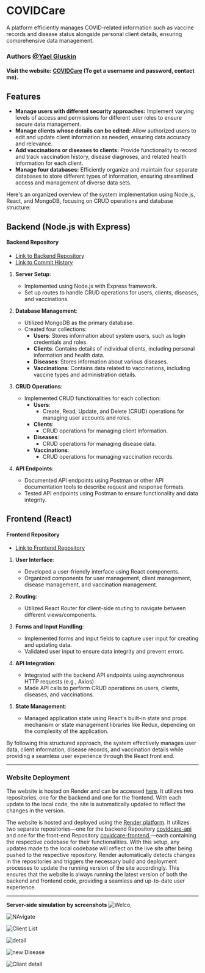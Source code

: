 # COVIDCare

A platform efficiently manages COVID-related information such as vaccine records and disease status alongside personal client details, ensuring comprehensive data management.

### Authors [@Yael Gluskin](https://github.com/YaelGluskin)

#### Visit the website: [COVIDCare](https://covidcare.onrender.com) (To get a username and password, contact me).
  
## Features

- **Manage users with different security approaches:** Implement varying levels of access and permissions for different user roles to ensure secure data management.
- **Manage clients whose details can be edited:** Allow authorized users to edit and update client information as needed, ensuring data accuracy and relevance.
- **Add vaccinations or diseases to clients:** Provide functionality to record and track vaccination history, disease diagnoses, and related health information for each client.
- **Manage four databases:** Efficiently organize and maintain four separate databases to store different types of information, ensuring streamlined access and management of diverse data sets.



Here's an organized overview of the system implementation using Node.js, React, and MongoDB, focusing on CRUD operations and database structure:


## Backend (Node.js with Express)
#### Backend Repository
- [Link to Backend Repository](https://github.com/YaelGluskin/covidcare-api)
- [Link to Commit History](https://github.com/YaelGluskin/COVIDCare/commits/main/ServerSide)

1. **Server Setup**: 
   - Implemented using Node.js with Express framework.
   - Set up routes to handle CRUD operations for users, clients, diseases, and vaccinations.

2. **Database Management**:
   - Utilized MongoDB as the primary database.
   - Created four collections:
     - **Users**: Stores information about system users, such as login credentials and roles.
     - **Clients**: Contains details of individual clients, including personal information and health data.
     - **Diseases**: Stores information about various diseases.
     - **Vaccinations**: Contains data related to vaccinations, including vaccine types and administration details.

3. **CRUD Operations**:
   - Implemented CRUD functionalities for each collection:
     - **Users**: 
       - Create, Read, Update, and Delete (CRUD) operations for managing user accounts and roles.
     - **Clients**: 
       - CRUD operations for managing client information.
     - **Diseases**: 
       - CRUD operations for managing disease data.
     - **Vaccinations**: 
       - CRUD operations for managing vaccination records.

4. **API Endpoints**:
   - Documented API endpoints using Postman or other API documentation tools to describe request and response formats.
   - Tested API endpoints using Postman to ensure functionality and data integrity.


## Frontend (React)
#### Frontend Repository
- [Link to Frontend Repository](https://github.com/YaelGluskin/covidcare-frontend)

1. **User Interface**:
   - Developed a user-friendly interface using React components.
   - Organized components for user management, client management, disease management, and vaccination management.

2. **Routing**:
   - Utilized React Router for client-side routing to navigate between different views/components.

3. **Forms and Input Handling**:
   - Implemented forms and input fields to capture user input for creating and updating data.
   - Validated user input to ensure data integrity and prevent errors.

4. **API Integration**:
   - Integrated with the backend API endpoints using asynchronous HTTP requests (e.g., Axios).
   - Made API calls to perform CRUD operations on users, clients, diseases, and vaccinations.

5. **State Management**:
   - Managed application state using React's built-in state and props mechanism or state management libraries like Redux, depending on the complexity of the application.

By following this structured approach, the system effectively manages user data, client information, disease records, and vaccination details while providing a seamless user experience through the React front end.

---

### Website Deployment

The website is hosted on Render and can be accessed [here](https://your-website-url.com). It utilizes two repositories, one for the backend and one for the frontend. With each update to the local code, the site is automatically updated to reflect the changes in the version.

The website is hosted and deployed using the [Render platform](https://render.com/). It utilizes two separate repositories—one for the backend Repository [covidcare-api ](https://github.com/YaelGluskin/covidcare-api) and one for the front-end Repository [covidcare-frontend ](https://github.com/YaelGluskin/covidcare-frontend)—each containing the respective codebase for their functionalities. With this setup, any updates made to the local codebase will reflect on the live site after being pushed to the respective repository. Render automatically detects changes in the repositories and triggers the necessary build and deployment processes to update the running version of the site accordingly. This ensures that the website is always running the latest version of both the backend and frontend code, providing a seamless and up-to-date user experience.

--- 


**Server-side simulation by screenshots**
![Welco,](https://github.com/YaelGluskin/COVIDCare/blob/main/clientside/public/Public.png)

![NAvigate](https://github.com/YaelGluskin/COVIDCare/blob/main/clientside/public/Routing.png)

![Client List](https://github.com/YaelGluskin/COVIDCare/blob/main/clientside/public/clients.png)

![detail](https://github.com/YaelGluskin/COVIDCare/blob/main/clientside/public/client.png)

![new Disease](https://github.com/YaelGluskin/COVIDCare/blob/main/clientside/public/newDis.png)

![Cliant detail](https://github.com/YaelGluskin/COVIDCare/blob/main/clientside/public/createDis.png)




